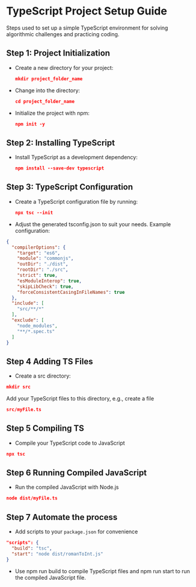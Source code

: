 # TypeScript Project Setup Guide

Steps used to set up a simple TypeScript environment for solving algorithmic challenges and practicing coding.

## Step 1: Project Initialization

- Create a new directory for your project:
  ```json
  mkdir project_folder_name
  ```
- Change into the directory:
  ```json
  cd project_folder_name
  ```
- Initialize the project with npm:
  ```json
  npm init -y
  ```

## Step 2: Installing TypeScript

- Install TypeScript as a development dependency:
  ```json
  npm install --save-dev typescript
  ```

## Step 3: TypeScript Configuration

- Create a TypeScript configuration file by running:
  ```json
  npx tsc --init
  ```
- Adjust the generated tsconfig.json to suit your needs. Example configuration:
```json
{
  "compilerOptions": {
    "target": "es6",
    "module": "commonjs",
    "outDir": "./dist",
    "rootDir": "./src",
    "strict": true,
    "esModuleInterop": true,
    "skipLibCheck": true,
    "forceConsistentCasingInFileNames": true
  },
  "include": [
    "src/**/*"
  ],
  "exclude": [
    "node_modules",
    "**/*.spec.ts"
  ]
}
```
## Step 4 Adding TS Files

- Create a src directory:
```json
mkdir src
```
Add your TypeScript files to this directory, e.g., create a file 
```json
src/myFile.ts
```

## Step 5 Compiling TS
- Compile your TypeScript code to JavaScript
```json
npx tsc
```

## Step 6 Running Compiled JavaScript
- Run the compiled JavaScript with Node.js
```json
node dist/myFile.ts
```

## Step 7 Automate the process
- Add scripts to your `package.json` for convenience

```json
"scripts": {
  "build": "tsc",
  "start": "node dist/romanToInt.js"
}
```
- Use npm run build to compile TypeScript files and npm run start to run the compiled JavaScript file.